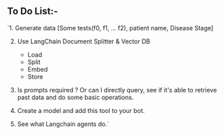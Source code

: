 ## To Do List:-

`1. Generate data [Some tests(f0, f1, ... f2), patient name, Disease Stage]

2. Use LangChain Document Splitter & Vector DB
    - Load
    - Split
    - Embed
    - Store

3. Is prompts required ? Or can I directly query, see if it's able to retrieve past data and do some basic operations.

4. Create a model and add this tool to your bot. 

5. See what Langchain agents do.`
